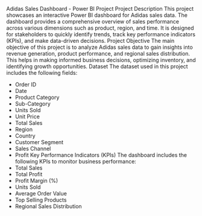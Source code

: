 
Adidas Sales Dashboard - Power BI Project
Project Description
This project showcases an interactive Power BI dashboard for Adidas sales data. The dashboard provides a comprehensive overview of sales performance across various dimensions such as product, region, and time. It is designed for stakeholders to quickly identify trends, track key performance indicators (KPIs), and make data-driven decisions.
Project Objective
The main objective of this project is to analyze Adidas sales data to gain insights into revenue generation, product performance, and regional sales distribution. This helps in making informed business decisions, optimizing inventory, and identifying growth opportunities.
Dataset
The dataset used in this project includes the following fields:
- Order ID
- Date
- Product Category
- Sub-Category
- Units Sold
- Unit Price
- Total Sales
- Region
- Country
- Customer Segment
- Sales Channel
- Profit
Key Performance Indicators (KPIs)
The dashboard includes the following KPIs to monitor business performance:
- Total Sales
- Total Profit
- Profit Margin (%)
- Units Sold
- Average Order Value
- Top Selling Products
- Regional Sales Distribution
